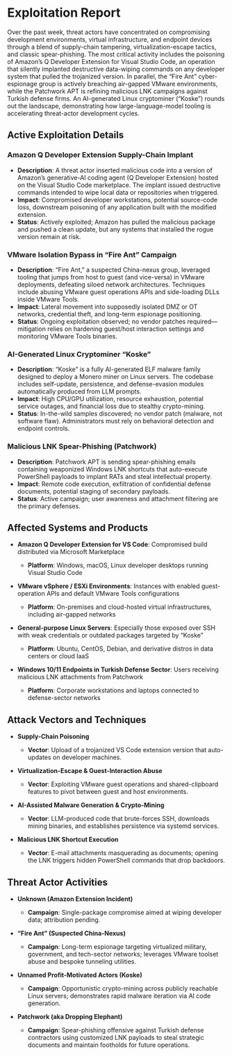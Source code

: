 # Exploitation Report

Over the past week, threat actors have concentrated on compromising development environments, virtual infrastructure, and endpoint devices through a blend of supply-chain tampering, virtualization-escape tactics, and classic spear-phishing. The most critical activity includes the poisoning of Amazon’s Q Developer Extension for Visual Studio Code, an operation that silently implanted destructive data-wiping commands on any developer system that pulled the trojanized version. In parallel, the “Fire Ant” cyber-espionage group is actively breaching air-gapped VMware environments, while the Patchwork APT is refining malicious LNK campaigns against Turkish defense firms. An AI-generated Linux cryptominer (“Koske”) rounds out the landscape, demonstrating how large-language-model tooling is accelerating threat-actor development cycles.

## Active Exploitation Details

### Amazon Q Developer Extension Supply-Chain Implant
- **Description**: A threat actor inserted malicious code into a version of Amazon’s generative-AI coding agent (Q Developer Extension) hosted on the Visual Studio Code marketplace. The implant issued destructive commands intended to wipe local data or repositories when triggered.  
- **Impact**: Compromised developer workstations, potential source-code loss, downstream poisoning of any application built with the modified extension.  
- **Status**: Actively exploited; Amazon has pulled the malicious package and pushed a clean update, but any systems that installed the rogue version remain at risk.  

### VMware Isolation Bypass in “Fire Ant” Campaign
- **Description**: “Fire Ant,” a suspected China-nexus group, leveraged tooling that jumps from host to guest (and vice-versa) in VMware deployments, defeating siloed network architectures. Techniques include abusing VMware guest operations APIs and side-loading DLLs inside VMware Tools.  
- **Impact**: Lateral movement into supposedly isolated DMZ or OT networks, credential theft, and long-term espionage positioning.  
- **Status**: Ongoing exploitation observed; no vendor patches required—mitigation relies on hardening guest/host interaction settings and monitoring VMware Tools binaries.  

### AI-Generated Linux Cryptominer “Koske”
- **Description**: “Koske” is a fully AI-generated ELF malware family designed to deploy a Monero miner on Linux servers. The codebase includes self-update, persistence, and defense-evasion modules automatically produced from LLM prompts.  
- **Impact**: High CPU/GPU utilization, resource exhaustion, potential service outages, and financial loss due to stealthy crypto-mining.  
- **Status**: In-the-wild samples discovered; no vendor patch (malware, not software flaw). Administrators must rely on behavioral detection and endpoint controls.  

### Malicious LNK Spear-Phishing (Patchwork)
- **Description**: Patchwork APT is sending spear-phishing emails containing weaponized Windows LNK shortcuts that auto-execute PowerShell payloads to implant RATs and steal intellectual property.  
- **Impact**: Remote code execution, exfiltration of confidential defense documents, potential staging of secondary payloads.  
- **Status**: Active campaign; user awareness and attachment filtering are the primary defenses.  

## Affected Systems and Products

- **Amazon Q Developer Extension for VS Code**: Compromised build distributed via Microsoft Marketplace  
  - **Platform**: Windows, macOS, Linux developer desktops running Visual Studio Code  

- **VMware vSphere / ESXi Environments**: Instances with enabled guest-operation APIs and default VMware Tools configurations  
  - **Platform**: On-premises and cloud-hosted virtual infrastructures, including air-gapped networks  

- **General-purpose Linux Servers**: Especially those exposed over SSH with weak credentials or outdated packages targeted by “Koske”  
  - **Platform**: Ubuntu, CentOS, Debian, and derivative distros in data centers or cloud IaaS  

- **Windows 10/11 Endpoints in Turkish Defense Sector**: Users receiving malicious LNK attachments from Patchwork  
  - **Platform**: Corporate workstations and laptops connected to defense-sector networks  

## Attack Vectors and Techniques

- **Supply-Chain Poisoning**  
  - **Vector**: Upload of a trojanized VS Code extension version that auto-updates on developer machines.  

- **Virtualization-Escape & Guest-Interaction Abuse**  
  - **Vector**: Exploiting VMware guest operations and shared-clipboard features to pivot between guest and host environments.  

- **AI-Assisted Malware Generation & Crypto-Mining**  
  - **Vector**: LLM-produced code that brute-forces SSH, downloads mining binaries, and establishes persistence via systemd services.  

- **Malicious LNK Shortcut Execution**  
  - **Vector**: E-mail attachments masquerading as documents; opening the LNK triggers hidden PowerShell commands that drop backdoors.  

## Threat Actor Activities

- **Unknown (Amazon Extension Incident)**  
  - **Campaign**: Single-package compromise aimed at wiping developer data; attribution pending.  

- **“Fire Ant” (Suspected China-Nexus)**  
  - **Campaign**: Long-term espionage targeting virtualized military, government, and tech-sector networks; leverages VMware toolset abuse and bespoke tunneling utilities.  

- **Unnamed Profit-Motivated Actors (Koske)**  
  - **Campaign**: Opportunistic crypto-mining across publicly reachable Linux servers; demonstrates rapid malware iteration via AI code generation.  

- **Patchwork (aka Dropping Elephant)**  
  - **Campaign**: Spear-phishing offensive against Turkish defense contractors using customized LNK payloads to steal strategic documents and maintain footholds for future operations.
